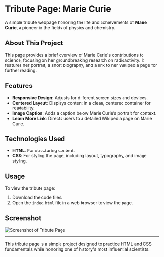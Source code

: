 
# Tribute Page: Marie Curie

A simple tribute webpage honoring the life and achievements of **Marie Curie**, a pioneer in the fields of physics and chemistry.

## About This Project

This page provides a brief overview of Marie Curie's contributions to science, focusing on her groundbreaking research on radioactivity. It features her portrait, a short biography, and a link to her Wikipedia page for further reading.

## Features

- **Responsive Design**: Adjusts for different screen sizes and devices.
- **Centered Layout**: Displays content in a clean, centered container for readability.
- **Image Caption**: Adds a caption below Marie Curie’s portrait for context.
- **Learn More Link**: Directs users to a detailed Wikipedia page on Marie Curie.

## Technologies Used

- **HTML**: For structuring content.
- **CSS**: For styling the page, including layout, typography, and image styling.

## Usage

To view the tribute page:

1. Download the code files.
2. Open the `index.html` file in a web browser to view the page.

## Screenshot

![Screenshot of Tribute Page](screenshot.png)

---

This tribute page is a simple project designed to practice HTML and CSS fundamentals while honoring one of history's most influential scientists.
